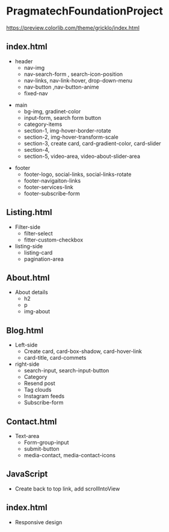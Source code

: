 # PragmatechFoundationProject
https://preview.colorlib.com/theme/gricklo/index.html

<h2>index.html</h2>
<ul>
  <li>header
    <ul>
      <li>nav-img
      </li>
      <li>nav-search-form , search-icon-position
      </li>
      <li>nav-links, nav-link-hover, drop-down-menu
      </li>
      <li>nav-button ,nav-button-anime
      </li>
      <li>fixed-nav
      </li>
    </ul>
  </li>

</ul>

<ul>
  <li>main
    <ul>
      <li>bg-img, gradinet-color
      </li>
      <li>input-form, search form button
      </li>
      <li>category-items
      </li>
      <li>section-1, img-hover-border-rotate
      </li>
      <li>section-2, img-hover-transform-scale
      </li>
      <li>section-3, create card, card-gradient-color, card-slider
      </li>
      <li>section-4,
      </li>
      <li>section-5, video-area, video-about-slider-area
      </li>
    </ul>
  </li>

</ul>
<ul>
  <li>footer
    <ul>
      <li>footer-logo, social-links, social-links-rotate
      </li>
      <li>footer-navigaiton-links
      </li>
      <li>footer-services-link
      </li>
      <li>footer-subscribe-form
      </li>
    </ul>
  </li>

</ul>

<h2>Listing.html
</h2>
<ul>
  <li>Filter-side
    <ul>
      <li>filter-select
      </li>
      <li>fitter-custom-checkbox
      </li>
    </ul>
  </li>
  <li>listing-side
    <ul>
      <li>listing-card
      </li>
      <li>pagination-area
      </li>
    </ul>
  </li>

</ul>

<h2>About.html
</h2>
<ul>
  <li>About details
    <ul>
      <li>h2 
      </li>
      <li>p
      </li>
      <li>img-about
      </li>
    </ul>
  </li>

</ul>

<h2>Blog.html
</h2>
<ul>
  <li>Left-side
    <ul>
      <li> Create card, card-box-shadow, card-hover-link
      </li>
      <li>card-title, card-commets
      </li>
    </ul>
  </li>
   <li>right-side
    <ul>
      <li>search-input, search-input-button
      </li>
      <li>Category 
      </li>
      <li>Resend post
      </li>
      <li>Tag clouds
      </li>
      <li>Instagram feeds
      </li>
      <li>Subscribe-form
      </li>
    </ul>
  </li>

</ul>

<h2>Contact.html
</h2>
<ul>
  <li>Text-area
    <ul>
      <li>Form-group-input
      </li>
      <li> submit-button
      </li>
      <li>media-contact, media-contact-icons
      </li>
    </ul>
  </li>

</ul>
<h2>JavaScript
</h2>
<ul>
  <li>Create back to top link, add scrollIntoView
  </li>

</ul>
<h2>index.html
</h2>
<ul>
  <li>Responsive design
  </li>

</ul>
